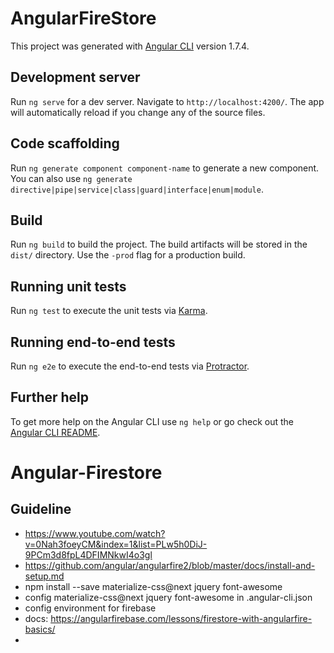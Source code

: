 # AngularFireStore

This project was generated with [Angular CLI](https://github.com/angular/angular-cli) version 1.7.4.

## Development server

Run `ng serve` for a dev server. Navigate to `http://localhost:4200/`. The app will automatically reload if you change any of the source files.

## Code scaffolding

Run `ng generate component component-name` to generate a new component. You can also use `ng generate directive|pipe|service|class|guard|interface|enum|module`.

## Build

Run `ng build` to build the project. The build artifacts will be stored in the `dist/` directory. Use the `-prod` flag for a production build.

## Running unit tests

Run `ng test` to execute the unit tests via [Karma](https://karma-runner.github.io).

## Running end-to-end tests

Run `ng e2e` to execute the end-to-end tests via [Protractor](http://www.protractortest.org/).

## Further help

To get more help on the Angular CLI use `ng help` or go check out the [Angular CLI README](https://github.com/angular/angular-cli/blob/master/README.md).
# Angular-Firestore

## Guideline
+ https://www.youtube.com/watch?v=0Nah3foeyCM&index=1&list=PLw5h0DiJ-9PCm3d8fpL4DFIMNkwI4o3gl
+ https://github.com/angular/angularfire2/blob/master/docs/install-and-setup.md
+ npm install --save materialize-css@next jquery font-awesome
+ config materialize-css@next jquery font-awesome in .angular-cli.json
+ config environment for firebase
+ docs: https://angularfirebase.com/lessons/firestore-with-angularfire-basics/
+ 
